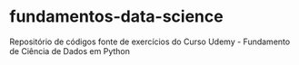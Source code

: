 # fundamentos-data-science
Repositório de códigos fonte de exercícios do Curso Udemy - Fundamento de Ciência de Dados em Python
